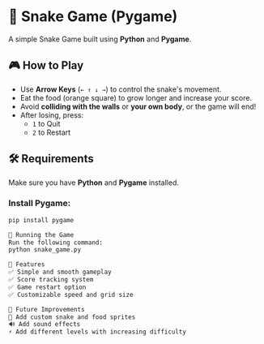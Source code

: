 # 🐍 Snake Game (Pygame)

A simple Snake Game built using **Python** and **Pygame**.

## 🎮 How to Play
- Use **Arrow Keys** (`← ↑ ↓ →`) to control the snake's movement.
- Eat the food (orange square) to grow longer and increase your score.
- Avoid **colliding with the walls** or **your own body**, or the game will end!
- After losing, press:
  - `1` to Quit
  - `2` to Restart

## 🛠 Requirements
Make sure you have **Python** and **Pygame** installed.

### Install Pygame:
```bash
pip install pygame

🚀 Running the Game
Run the following command:
python snake_game.py

🔧 Features
✅ Simple and smooth gameplay
✅ Score tracking system
✅ Game restart option
✅ Customizable speed and grid size

📌 Future Improvements
🎨 Add custom snake and food sprites
🔊 Add sound effects
⚡ Add different levels with increasing difficulty
